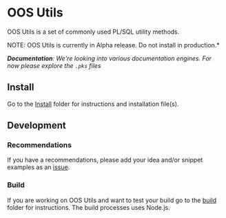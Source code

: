 # OOS Utils

OOS Utils is a set of commonly used PL/SQL utility methods.

NOTE: OOS Utils is currently in Alpha release. Do not install in production.*

*__Documentation__: We're looking into various documentation engines. For now please explore the `.pks` files*

## Install

Go to the [Install](/install) folder for instructions and installation file(s).

## Development

### Recommendations
If you have a recommendations, please add your idea and/or snippet examples as an [issue](https://github.com/OraOpenSource/oos-utils/issues).

### Build
If you are working on OOS Utils and want to test your build go to the [build](/build) folder for instructions. The build processes uses Node.js.